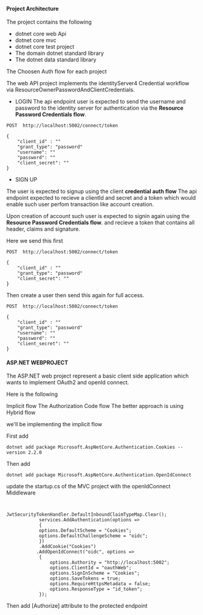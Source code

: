 #### Project Architecture

The project contains the following

- dotnet core web Api
- dotnet core mvc
- dotnet core test project
- The domain dotnet standard library
- The dotnet data standard library

The Choosen Auth flow for each project

The web API project implements the identityServer4 Credential workflow via ResourceOwnerPasswordAndClientCredentials.

- LOGIN
The api endpoint user is expected to send the username and password to the identity server for authentication via the **Resource Password Credentials flow**.

```
POST  http://localhost:5002/connect/token

{
    "client_id" : ""
    "grant_type": "password"
    "username": ""
    "password": ""
    "client_secret": ""
}

```


- SIGN UP

The user is expected to signup using the client **credential auth flow**
The api endpoint expected to recieve a clientId and secret and a token which would enable such user perfom transaction like account creation.

Upon creation of account such user is expected to signin again using the **Resource Password Credentials flow**. and recieve a token that contains all header, claims and signature.

Here we send this first

```
POST  http://localhost:5002/connect/token

{
    "client_id" : ""
    "grant_type": "password"
    "client_secret": ""
}

```


Then create a user then send this again for full access.

```
POST  http://localhost:5002/connect/token

{
    "client_id" : ""
    "grant_type": "password"
    "username": ""
    "password": ""
    "client_secret": ""
}

```

#### ASP.NET WEBPROJECT

The ASP.NET web project represent a basic client side application which wants to implement OAuth2 and openId connect.

Here is the following

Implicit flow
The Authorization Code flow
The better approach is using Hybrid flow 

we'll be implementing the implicit flow

First add

```
dotnet add package Microsoft.AspNetCore.Authentication.Cookies --version 2.2.0
```

Then add

```
dotnet add package Microsoft.AspNetCore.Authentication.OpenIdConnect

```

update the startup.cs of the MVC project with the openIdConnect Middleware

```

            JwtSecurityTokenHandler.DefaultInboundClaimTypeMap.Clear();
            services.AddAuthentication(options =>
            {
            options.DefaultScheme = "Cookies";
            options.DefaultChallengeScheme = "oidc";
            })
            .AddCookie("Cookies")
           .AddOpenIdConnect("oidc", options =>
            {
                options.Authority = "http://localhost:5002";
                options.ClientId = "oauthWeb";
                options.SignInScheme = "Cookies";
                options.SaveTokens = true;
                options.RequireHttpsMetadata = false;
                options.ResponseType = "id_token";
            });

```

Then add [Authorize] attribute to the protected endpoint

